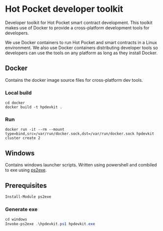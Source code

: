 # Hot Pocket developer toolkit
Developer toolkit for Hot Pocket smart contract development. This toolkit makes use of Docker to provide a cross-platform development tools for developers.

We use Docker containers to run Hot Pocket and smart contracts in a Linux environment. We also use Docker containers distributing developer tools so developers can use the tools on any platform as long as they install Docker.

## Docker
Contains the docker image source files for cross-platform dev tools.

### Local build
```
cd docker
docker build -t hpdevkit .
```

### Run
```
docker run -it --rm --mount type=bind,src=/var/run/docker.sock,dst=/var/run/docker.sock hpdevkit cluster create 2
```

## Windows
Contains windows launcher scripts. Written using powershell and combiled to exe using [ps2exe](https://github.com/MScholtes/PS2EXE).

## Prerequisites
```powershell
Install-Module ps2exe
```

### Generate exe
```powershell
cd windows
Invoke-ps2exe .\hpdevkit.ps1 hpdevkit.exe
```

